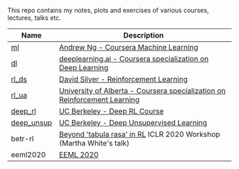 This repo contains my notes, plots and exercises of various courses, lectures, talks etc.

Name | Description
------------ | -------------
[ml]() | [Andrew Ng - Coursera Machine Learning](https://www.coursera.org/learn/machine-learning)
[dl](https://github.com/andrijazz/courses/tree/master/dl) | [deeplearning.ai - Coursera specialization on Deep Learning](https://www.coursera.org/specializations/deep-learning)
[rl_ds](https://github.com/andrijazz/courses/tree/master/rl_ds) | [David Silver - Reinforcement Learning](https://www.davidsilver.uk/teaching/)
[rl_ua](https://github.com/andrijazz/courses/tree/master/rl_ua) | [University of Alberta - Coursera specialization on Reinforcement Learning](https://www.coursera.org/specializations/reinforcement-learning)
[deep_rl](https://github.com/andrijazz/courses/tree/master/deep_rl) | [UC Berkeley - Deep RL Course](http://rail.eecs.berkeley.edu/deeprlcourse/)
[deep_unsup](https://github.com/andrijazz/courses/tree/master/deep_unsup) | [UC Berkeley - Deep Unsupervised Learning](https://sites.google.com/view/berkeley-cs294-158-sp20)
betr-rl | [Beyond 'tabula rasa' in RL](https://iclr.cc/virtual_2020/workshops_12.html) ICLR 2020 Workshop (Martha White's talk)
eeml2020 | [EEML 2020](https://virtual.eeml.eu/)

